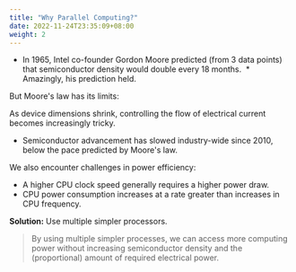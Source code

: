 ```yaml
---
title: "Why Parallel Computing?"
date: 2022-11-24T23:35:09+08:00
weight: 2
---
```



* In 1965, Intel co-founder Gordon Moore predicted (from 3 data points) that semiconductor density would double every 18 months. ​
​* Amazingly, his prediction held.​

​But Moore's law has its limits:​

As device dimensions shrink, controlling the flow of electrical current becomes increasingly tricky. ​
*	Semiconductor advancement has slowed industry-wide since 2010, below the pace predicted by Moore's law.  

We also encounter challenges in power efficiency:

*	A higher CPU clock speed generally requires a higher power draw.​
*	CPU power consumption increases at a rate greater than increases in CPU frequency. ​

**Solution:** Use multiple simpler processors.​

> By using multiple simpler processes, we can access more computing power without increasing semiconductor density and the (proportional) amount of required electrical power. 


